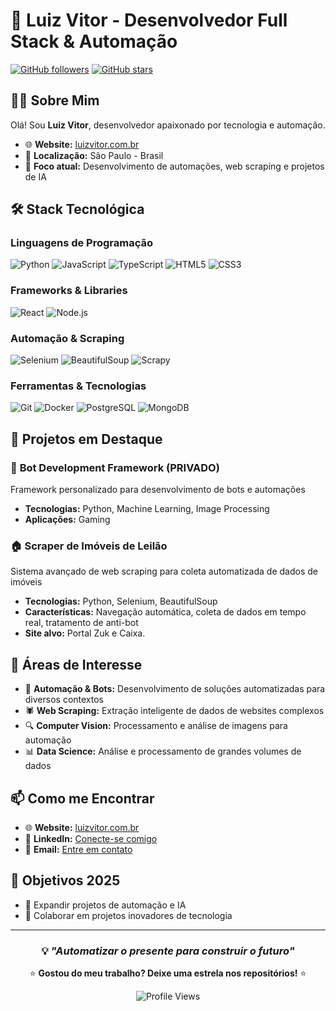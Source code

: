 # 🚀 Luiz Vitor - Desenvolvedor Full Stack & Automação

[![GitHub followers](https://img.shields.io/github/followers/fluiz-vitor?label=Followers&style=social)](https://github.com/fluiz-vitor)
[![GitHub stars](https://img.shields.io/github/stars/fluiz-vitor?label=Stars&style=social)](https://github.com/fluiz-vitor)

## 👨‍💻 Sobre Mim

Olá! Sou **Luiz Vitor**, desenvolvedor apaixonado por tecnologia e automação.

- 🌐 **Website:** [luizvitor.com.br](https://luizvitor.com.br)
-  📍  **Localização:** São Paulo - Brasil
- 🎯 **Foco atual:** Desenvolvimento de automações, web scraping e projetos de IA

## 🛠️ Stack Tecnológica

### **Linguagens de Programação**
![Python](https://img.shields.io/badge/Python-3776AB?style=flat&logo=python&logoColor=white)
![JavaScript](https://img.shields.io/badge/JavaScript-F7DF1E?style=flat&logo=javascript&logoColor=black)
![TypeScript](https://img.shields.io/badge/TypeScript-007ACC?style=flat&logo=typescript&logoColor=white)
![HTML5](https://img.shields.io/badge/HTML5-E34F26?style=flat&logo=html5&logoColor=white)
![CSS3](https://img.shields.io/badge/CSS3-1572B6?style=flat&logo=css3&logoColor=white)

### **Frameworks & Libraries**
![React](https://img.shields.io/badge/React-61DAFB?style=flat&logo=react&logoColor=black)
![Node.js](https://img.shields.io/badge/Node.js-339933?style=flat&logo=node.js&logoColor=white)

### **Automação & Scraping**
![Selenium](https://img.shields.io/badge/Selenium-43B02A?style=flat&logo=selenium&logoColor=white)
![BeautifulSoup](https://img.shields.io/badge/BeautifulSoup-306998?style=flat&logo=python&logoColor=white)
![Scrapy](https://img.shields.io/badge/Scrapy-60A839?style=flat&logo=scrapy&logoColor=white)

### **Ferramentas & Tecnologias**
![Git](https://img.shields.io/badge/Git-F05032?style=flat&logo=git&logoColor=white)
![Docker](https://img.shields.io/badge/Docker-2496ED?style=flat&logo=docker&logoColor=white)
![PostgreSQL](https://img.shields.io/badge/PostgreSQL-316192?style=flat&logo=postgresql&logoColor=white)
![MongoDB](https://img.shields.io/badge/MongoDB-4EA94B?style=flat&logo=mongodb&logoColor=white)

## 🎯 Projetos em Destaque

### 🤖 **Bot Development Framework** (PRIVADO)
Framework personalizado para desenvolvimento de bots e automações
- **Tecnologias:** Python, Machine Learning, Image Processing
- **Aplicações:** Gaming
  
### 🏠 **Scraper de Imóveis de Leilão**
Sistema avançado de web scraping para coleta automatizada de dados de imóveis
- **Tecnologias:** Python, Selenium, BeautifulSoup
- **Características:** Navegação automática, coleta de dados em tempo real, tratamento de anti-bot
- **Site alvo:** Portal Zuk e Caixa.

## 🎯 Áreas de Interesse

- 🤖 **Automação & Bots:** Desenvolvimento de soluções automatizadas para diversos contextos
- 🕷️ **Web Scraping:** Extração inteligente de dados de websites complexos
- 🔍 **Computer Vision:** Processamento e análise de imagens para automação
- 📊 **Data Science:** Análise e processamento de grandes volumes de dados

## 📫 Como me Encontrar

- 🌐 **Website:** [luizvitor.com.br](https://luizvitor.com.br)
- 💼 **LinkedIn:** [Conecte-se comigo](https://www.linkedin.com/in/luiz-vitor-fernandes-849b87229/)
- 📧 **Email:** [Entre em contato](mailto:luizvitor06@gmail.com)

## 🎯 Objetivos 2025

- 🚀 Expandir projetos de automação e IA
- 🤝 Colaborar em projetos inovadores de tecnologia

---

<div align="center">

### 💡 *"Automatizar o presente para construir o futuro"*

⭐ **Gostou do meu trabalho? Deixe uma estrela nos repositórios!** ⭐

![Profile Views](https://komarev.com/ghpvc/?username=fluiz-vitor&color=blueviolet&style=flat)

</div>
